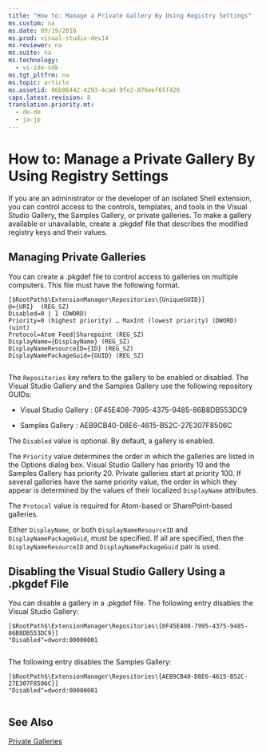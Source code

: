 ```yaml
---
title: "How to: Manage a Private Gallery By Using Registry Settings"
ms.custom: na
ms.date: 09/19/2016
ms.prod: visual-studio-dev14
ms.reviewer: na
ms.suite: na
ms.technology: 
  - vs-ide-sdk
ms.tgt_pltfrm: na
ms.topic: article
ms.assetid: 86b86442-4293-4cad-9fe2-876eef65f426
caps.latest.revision: 8
translation.priority.mt: 
  - de-de
  - ja-jp
---
```

# How to: Manage a Private Gallery By Using Registry Settings
If you are an administrator or the developer of an Isolated Shell extension, you can control access to the controls, templates, and tools in the Visual Studio Gallery, the Samples Gallery, or private galleries. To make a gallery available or unavailable, create a .pkgdef file that describes the modified registry keys and their values.  
  
## Managing Private Galleries  
 You can create a .pkgdef file to control access to galleries on multiple computers. This file must have the following format.  
  
```  
[$RootPath$\ExtensionManager\Repositories\{UniqueGUID}]  
@={URI}  (REG_SZ)  
Disabled=0 | 1 (DWORD)  
Priority=0 (highest priority) … MaxInt (lowest priority) (DWORD) (uint)  
Protocol=Atom Feed|Sharepoint (REG_SZ)  
DisplayName={DisplayName} (REG_SZ)  
DisplayNameResourceID={ID} (REG_SZ)  
DisplayNamePackageGuid={GUID} (REG_SZ)  
  
```  
  
 The `Repositories` key refers to the gallery to be enabled or disabled. The Visual Studio Gallery and the Samples Gallery use the following repository GUIDs:  
  
-   Visual Studio Gallery : 0F45E408-7995-4375-9485-86B8DB553DC9  
  
-   Samples Gallery : AEB9CB40-D8E6-4615-B52C-27E307F8506C  
  
 The `Disabled` value is optional. By default, a gallery is enabled.  
  
 The `Priority` value determines the order in which the galleries are listed in the Options dialog box. Visual Studio Gallery has priority 10 and the Samples Gallery has priority 20. Private galleries start at priority 100. If several galleries have the same priority value, the order in which they appear is determined by the values of their localized `DisplayName` attributes.  
  
 The `Protocol` value is required for Atom-based or SharePoint-based galleries.  
  
 Either `DisplayName`, or both `DisplayNameResourceID` and `DisplayNamePackageGuid`, must be specified. If all are specified, then the `DisplayNameResourceID` and `DisplayNamePackageGuid` pair is used.  
  
## Disabling the Visual Studio Gallery Using a .pkgdef File  
 You can disable a gallery in a .pkgdef file. The following entry disables the Visual Studio Gallery:  
  
```  
[$RootPath$\ExtensionManager\Repositories\{0F45E408-7995-4375-9485-86B8DB553DC9}]  
"Disabled"=dword:00000001  
  
```  
  
 The following entry disables the Samples Gallery:  
  
```  
[$RootPath$\ExtensionManager\Repositories\{AEB9CB40-D8E6-4615-B52C-27E307F8506C}]  
"Disabled"=dword:00000001  
  
```  
  
## See Also  
 [Private Galleries](../vs140/Private-Galleries.md)